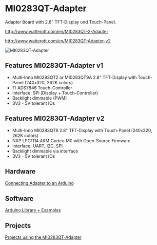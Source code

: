 # MI0283QT-Adapter
Adapter Board with 2.8" TFT-Display und Touch-Panel.

http://www.watterott.com/en/MI0283QT-2-Adapter

http://www.watterott.com/en/MI0283QT-Adapter-v2

![MI0283QT-Adapter](https://raw.github.com/watterott/MI0283QT-Adapter/master/img/mi0283qt-adapter.jpg)


## Features MI0283QT-Adapter v1
* Multi-Inno MI0283QT2 or MI0283QT9A 2.8" TFT-Display with Touch-Panel (240x320, 262K colors)
* TI ADS7846 Touch-Controller
* Interface: SPI (Display + Touch-Controller)
* Backlight dimmable (PWM)
* 3V3 - 5V tolerant IOs


## Features MI0283QT-Adapter v2
* Multi-Inno MI0283QT9 2.8" TFT-Display with Touch-Panel (240x320, 262K colors)
* NXP LPC1114 ARM Cortex-M0 with Open-Source Firmware
* Interface: UART, I2C, SPI
* Backlight dimmable via interface
* 3V3 - 5V tolerant IOs


## Hardware
[Connecting Adapter to an Arduino](https://github.com/watterott/MI0283QT-Adapter/blob/master/Arduino-Connection.md)


## Software
[Arduino Library + Examples](https://github.com/watterott/mSD-Shield/tree/master/src)


## Projects
[Projects using the MI0283QT-Adapter](https://github.com/watterott/MI0283QT-Adapter/blob/master/Projects.md)
